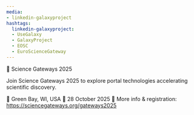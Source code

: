```yaml
---
media:
- linkedin-galaxyproject
hashtags:
  linkedin-galaxyproject:
  - UseGalaxy
  - GalaxyProject
  - EOSC
  - EuroScienceGateway
---
```

📣 Science Gateways 2025

Join Science Gateways 2025 to explore portal technologies accelerating scientific discovery.

📍 Green Bay, WI, USA
📅 28 October 2025
🔗 More info & registration: https://sciencegateways.org/gateways2025